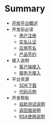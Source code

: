 # Summary

* [开放平台概述](README.md)
* 开发前必读
  * [用户注册](用户注册.md)
  * [实名认证](实名认证.md)
  * [应用签名](应用签名.md)
  * [产品签约](产品签约.md)
* 接入说明
  * [客户端接入](客户端接入.md)
  * [服务方接入](服务方接入.md)
* 平台资源
  * [SDK下载](SDK下载.md)
  * [代码示例](代码示例.md)
* 开发帮助
  * [自助测试说明](自助测试说明.md)
  * [返回值说明](返回值说明.md)
  * [RSA使用说明](RSA使用说明.md)



